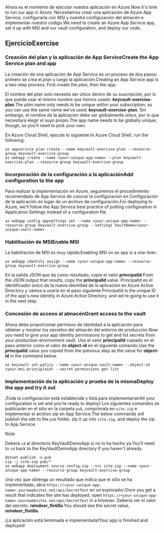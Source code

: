 <span data-ttu-id="c7152-101">Ahora es el momento de ejecutar nuestra aplicación en Azure.</span><span class="sxs-lookup"><span data-stu-id="c7152-101">Now it's time to run our app in Azure.</span></span> <span data-ttu-id="c7152-102">Necesitamos crear una aplicación de Azure App Service, configurarla con MSI y nuestra configuración del almacén e implementar nuestro código.</span><span class="sxs-lookup"><span data-stu-id="c7152-102">We need to create an Azure App Service app, set it up with MSI and our vault configuration, and deploy our code.</span></span>

## <a name="exercise"></a><span data-ttu-id="c7152-103">Ejercicio</span><span class="sxs-lookup"><span data-stu-id="c7152-103">Exercise</span></span>

### <a name="create-the-app-service-plan-and-app"></a><span data-ttu-id="c7152-104">Creación del plan y la aplicación de App Service</span><span class="sxs-lookup"><span data-stu-id="c7152-104">Create the App Service plan and app</span></span>

<span data-ttu-id="c7152-105">La creación de una aplicación de App Service es un proceso de dos pasos: primero se crea el *plan* y luego la *aplicación*.</span><span class="sxs-lookup"><span data-stu-id="c7152-105">Creating an App Service app is a two-step process: First create the *plan*, then the *app*.</span></span>

<span data-ttu-id="c7152-106">El nombre del *plan* solo necesita ser único dentro de su suscripción, por lo que puede usar el mismo nombre que hemos usado: **keyvault-exercise-plan**.</span><span class="sxs-lookup"><span data-stu-id="c7152-106">The *plan* name only needs to be unique within your subscription, so you can use the same name we've used: **keyvault-exercise-plan**.</span></span> <span data-ttu-id="c7152-107">Sin embargo, el nombre de la aplicación debe ser globalmente único, por lo que necesitará elegir el suyo propio.</span><span class="sxs-lookup"><span data-stu-id="c7152-107">The app name needs to be globally unique, though, so you'll need to pick your own.</span></span>

<span data-ttu-id="c7152-108">En Azure Cloud Shell, ejecute lo siguiente:</span><span class="sxs-lookup"><span data-stu-id="c7152-108">In Azure Cloud Shell, run the following:</span></span>

```azurecli
az appservice plan create --name keyvault-exercise-plan --resource-group keyvault-exercise-group
az webapp create --name <your-unique-app-name> --plan keyvault-exercise-plan --resource-group keyvault-exercise-group
```

### <a name="add-configuration-to-the-app"></a><span data-ttu-id="c7152-109">Incorporación de la configuración a la aplicación</span><span class="sxs-lookup"><span data-stu-id="c7152-109">Add configuration to the app</span></span>

<span data-ttu-id="c7152-110">Para realizar la implementación en Azure, seguiremos el procedimiento recomendado de App Service de colocar la configuración en Configuración de la aplicación en lugar de un archivo de configuración.</span><span class="sxs-lookup"><span data-stu-id="c7152-110">For deploying to Azure, we'll follow the App Service best practice of putting configuration in Application Settings instead of a configuration file.</span></span>

```azurecli
az webapp config appsettings set --name <your-unique-app-name> --resource-group keyvault-exercise-group --settings VaultName=<your-unique-vault-name>
```

### <a name="enable-msi"></a><span data-ttu-id="c7152-111">Habilitación de MSI</span><span class="sxs-lookup"><span data-stu-id="c7152-111">Enable MSI</span></span>

<span data-ttu-id="c7152-112">La habilitación de MSI es muy rápida:</span><span class="sxs-lookup"><span data-stu-id="c7152-112">Enabling MSI on an app is a one-liner:</span></span>

```azurecli
az webapp identity assign --name <your-unique-app-name> --resource-group keyvault-exercise-group
```

<span data-ttu-id="c7152-113">En la salida JSON que da como resultado, copie el valor **principalId**.</span><span class="sxs-lookup"><span data-stu-id="c7152-113">From the JSON output that results, copy the **principalId** value.</span></span> <span data-ttu-id="c7152-114">PrincipalId es el identificador único de la nueva identidad de la aplicación en Azure Active Directory y vamos a usarla en el paso siguiente.</span><span class="sxs-lookup"><span data-stu-id="c7152-114">PrincipalId is the unique ID of the app's new identity in Azure Active Directory, and we're going to use it in the next step.</span></span>

### <a name="grant-access-to-the-vault"></a><span data-ttu-id="c7152-115">Concesión de acceso al almacén</span><span class="sxs-lookup"><span data-stu-id="c7152-115">Grant access to the vault</span></span>

<span data-ttu-id="c7152-116">Ahora debe proporcionar permisos de identidad a la aplicación para obtener y mostrar los secretos del almacén del entorno de producción.</span><span class="sxs-lookup"><span data-stu-id="c7152-116">Now you need to give your app identity permissions to get and list secrets from your production-environment vault.</span></span> <span data-ttu-id="c7152-117">Use el valor **principalId** copiado en el paso anterior como el valor de **object-id** en el siguiente comando.</span><span class="sxs-lookup"><span data-stu-id="c7152-117">Use the **principalId** value you copied from the previous step as the value for **object-id** in the command below.</span></span>

```azurecli
az keyvault set-policy --name <your-unique-vault-name> --object-id <your-msi-principleid> --secret-permissions get list
```

### <a name="deploy-the-app-and-try-it-out"></a><span data-ttu-id="c7152-118">Implementación de la aplicación y prueba de la misma</span><span class="sxs-lookup"><span data-stu-id="c7152-118">Deploy the app and try it out</span></span>

<span data-ttu-id="c7152-119">¡Toda la configuración está establecida y lista para implementarse!</span><span class="sxs-lookup"><span data-stu-id="c7152-119">All your configuration is set and you're ready to deploy!</span></span> <span data-ttu-id="c7152-120">Los siguientes comandos se publicarán en el sitio en la carpeta `pub`, comprímala en `site.zip` e implementar el archivo zip en App Service.</span><span class="sxs-lookup"><span data-stu-id="c7152-120">The below commands will publish the site to the `pub` folder, zip it up into `site.zip`, and deploy the zip to App Service.</span></span>

> [!NOTE]
> <span data-ttu-id="c7152-121">Deberá `cd` al directorio KeyVaultDemoApp si no lo ha hecho ya.</span><span class="sxs-lookup"><span data-stu-id="c7152-121">You'll need to `cd` back to the KeyVaultDemoApp directory if you haven't already.</span></span>

```console
dotnet publish -o pub
zip -j site.zip pub/*
az webapp deployment source config-zip --src site.zip --name <your-unique-app-name> --resource-group keyvault-exercise-group
```

<span data-ttu-id="c7152-122">Una vez que obtenga un resultado que indica que el sitio se ha implementado, abra `https://<your-unique-app-name>.azurewebsites.net/api/SecretTest` en un explorador.</span><span class="sxs-lookup"><span data-stu-id="c7152-122">Once you get a result that indicates the site has deployed, open `https://<your-unique-app-name>.azurewebsites.net/api/SecretTest` in a browser.</span></span> <span data-ttu-id="c7152-123">Debería ver el valor del secreto, **reindeer_flotilla**.</span><span class="sxs-lookup"><span data-stu-id="c7152-123">You should see the secret value, **reindeer_flotilla**.</span></span>

<span data-ttu-id="c7152-124">¡La aplicación está terminada e implementada!</span><span class="sxs-lookup"><span data-stu-id="c7152-124">Your app is finished and deployed!</span></span>